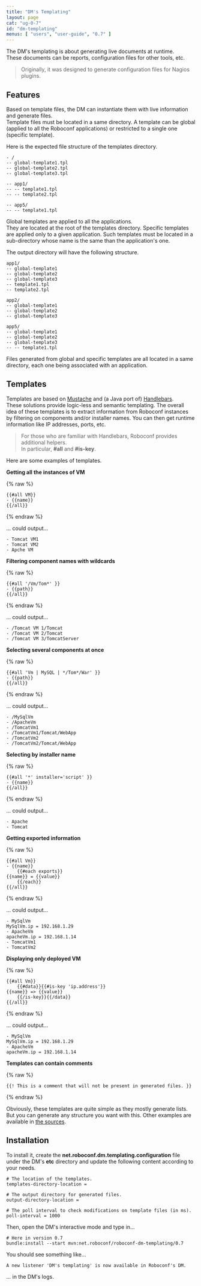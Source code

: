```yaml
---
title: "DM's Templating"
layout: page
cat: "ug-0-7"
id: "dm-templating"
menus: [ "users", "user-guide", "0.7" ]
---
```


The DM's templating is about generating live documents at runtime.  
These documents can be reports, configuration files for other tools, etc.

> Originally, it was designed to generate configuration files for Nagios plugins.


## Features

Based on template files, the DM can instantiate them with live information and generate files.  
Template files must be located in a same directory. A template can be global (applied to all
the Roboconf applications) or restricted to a single one (specific template).

Here is the expected file structure of the templates directory.

```
- /
-- global-template1.tpl
-- global-template2.tpl
-- global-template3.tpl

-- app1/
-- -- template1.tpl
-- -- template2.tpl

-- app5/
-- -- template1.tpl
```

Global templates are applied to all the applications.  
They are located at the root of the templates directory. Specific templates are applied
only to a given application. Such templates must be located in a sub-directory whose name
is the same than the application's one.


The output directory will have the following structure.

```
app1/
-- global-template1
-- global-template2
-- global-template3
-- template1.tpl
-- template2.tpl

app2/
-- global-template1
-- global-template2
-- global-template3

app5/
-- global-template1
-- global-template2
-- global-template3
-- -- template1.tpl
```

Files generated from global and specific templates are all located in a same directory, each one
being associated with an application.


## Templates

Templates are based on [Mustache](https://mustache.github.io/) and (a Java port of) [Handlebars](http://handlebarsjs.com/).  
These solutions provide logic-less and semantic templating. The overall idea of these templates is to extract information
from Roboconf instances by filtering on components and/or installer names. You can then get runtime information like IP
addresses, ports, etc.

> For those who are familiar with Handlebars, Roboconf provides additional helpers.  
> In particular, **#all** and **#is-key**.

Here are some examples of templates.

**Getting all the instances of VM**

{% raw %}
```htmldjango
{{#all VM}}
- {{name}}
{{/all}}
```
{% endraw %}

... could output...

```
- Tomcat VM1
- Tomcat VM2
- Apche VM
```


**Filtering component names with wildcards**

{% raw %}
```htmldjango
{{#all '/Vm/Tom*' }}
- {{path}}
{{/all}}
```
{% endraw %}

... could output...

```
- /Tomcat VM 1/Tomcat
- /Tomcat VM 2/Tomcat
- /Tomcat VM 3/TomcatServer
```


**Selecting several components at once**

{% raw %}
```htmldjango
{{#all 'Vm | MySQL | */Tom*/War' }}
- {{path}}
{{/all}}
```
{% endraw %}

... could output...

```
- /MySqlVm
- /ApacheVm
- /TomcatVm1
- /TomcatVm1/Tomcat/WebApp
- /TomcatVm2
- /TomcatVm2/Tomcat/WebApp
```


**Selecting by installer name**

{% raw %}
```htmldjango
{{#all '*' installer='script' }}
- {{name}}
{{/all}}
```
{% endraw %}

... could output...

```
- Apache
- Tomcat
```

**Getting exported information**

{% raw %}
```htmldjango
{{#all Vm}}
- {{name}}
	{{#each exports}}
{{name}} = {{value}}
	{{/each}}
{{/all}}
```
{% endraw %}

... could output...

```
- MySqlVm
MySqlVm.ip = 192.168.1.29
- ApacheVm
apacheVm.ip = 192.168.1.14
- TomcatVm1
- TomcatVm2
```


**Displaying only deployed VM**

{% raw %}
```htmldjango
{{#all Vm}}
	{{#data}}{{#is-key 'ip.address'}}
{{name}} => {{value}}
	{{/is-key}}{{/data}}
{{/all}}
```
{% endraw %}

... could output...

```
- MySqlVm
MySqlVm.ip = 192.168.1.29
- ApacheVm
apacheVm.ip = 192.168.1.14
```

**Templates can contain comments**

{% raw %}
```htmldjango
{{! This is a comment that will not be present in generated files. }}
```
{% endraw %}

Obviously, these templates are quite simple as they mostly generate lists.  
But you can generate any structure you want with this.
Other examples are available in 
[the sources](https://github.com/roboconf/roboconf-platform/tree/master/core/roboconf-dm-templating/src/test/resources).


## Installation

To install it, create the **net.roboconf.dm.templating.configuration** file under the DM's **etc** directory
and update the following content according to your needs.

```properties
# The location of the templates.
templates-directory-location =

# The output directory for generated files.
output-directory-location =

# The poll interval to check modifications on template files (in ms).
poll-interval = 1000
```

Then, open the DM's interactive mode and type in...

```properties
# Here in version 0.7
bundle:install --start mvn:net.roboconf/roboconf-dm-templating/0.7
```

You should see something like...

```
A new listener 'DM's templating' is now available in Roboconf's DM.
```

... in the DM's logs.

